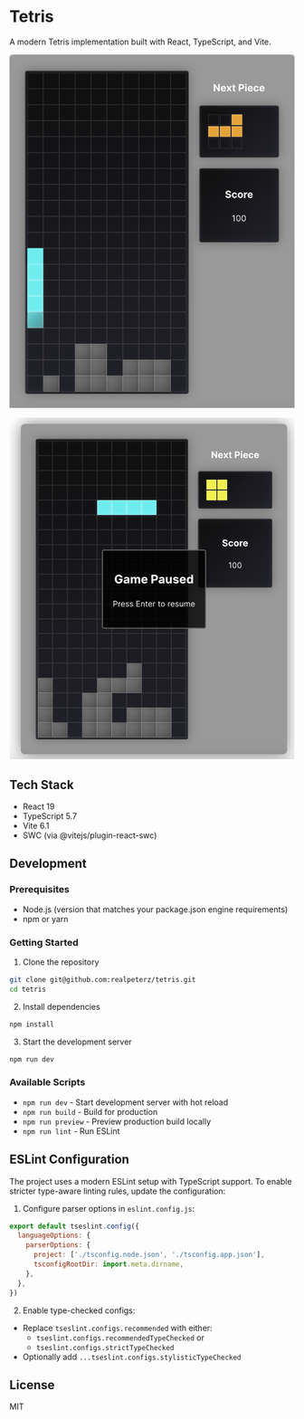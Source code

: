 # Tetris

A modern Tetris implementation built with React, TypeScript, and Vite.

![Tetris Gameplay](./public/Tetris.png)

![Tetris Gameplay (paused)](./public/Tetris-paused.png)


## Tech Stack

- React 19
- TypeScript 5.7
- Vite 6.1
- SWC (via @vitejs/plugin-react-swc)

## Development

### Prerequisites

- Node.js (version that matches your package.json engine requirements)
- npm or yarn

### Getting Started

1. Clone the repository
```bash
git clone git@github.com:realpeterz/tetris.git
cd tetris
```

2. Install dependencies
```bash
npm install
```

3. Start the development server
```bash
npm run dev
```

### Available Scripts

- `npm run dev` - Start development server with hot reload
- `npm run build` - Build for production
- `npm run preview` - Preview production build locally
- `npm run lint` - Run ESLint

## ESLint Configuration

The project uses a modern ESLint setup with TypeScript support. To enable stricter type-aware linting rules, update the configuration:

1. Configure parser options in `eslint.config.js`:
```js
export default tseslint.config({
  languageOptions: {
    parserOptions: {
      project: ['./tsconfig.node.json', './tsconfig.app.json'],
      tsconfigRootDir: import.meta.dirname,
    },
  },
})
```

2. Enable type-checked configs:
- Replace `tseslint.configs.recommended` with either:
  - `tseslint.configs.recommendedTypeChecked` or
  - `tseslint.configs.strictTypeChecked`
- Optionally add `...tseslint.configs.stylisticTypeChecked`

## License

MIT
